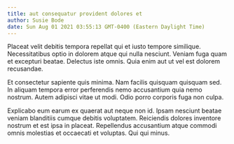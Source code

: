 ```yaml
---
title: aut consequatur provident dolores et
author: Susie Bode
date: Sun Aug 01 2021 03:55:13 GMT-0400 (Eastern Daylight Time)
---
```

Placeat velit debitis tempora repellat qui et iusto tempore similique. Necessitatibus optio in dolorem atque qui nulla nesciunt. Veniam fuga quam et excepturi beatae. Delectus iste omnis. Quia enim aut ut vel est dolorem recusandae.

 Et consectetur sapiente quis minima. Nam facilis quisquam quisquam sed. In aliquam tempora error perferendis nemo accusantium quia nemo nostrum. Autem adipisci vitae ut modi. Odio porro corporis fuga non culpa.

 Explicabo eum earum ex quaerat aut neque non id. Ipsam nesciunt beatae veniam blanditiis cumque debitis voluptatem. Reiciendis dolores inventore nostrum et est ipsa in placeat. Repellendus accusantium atque commodi omnis molestias et occaecati et voluptas. Qui qui minus.